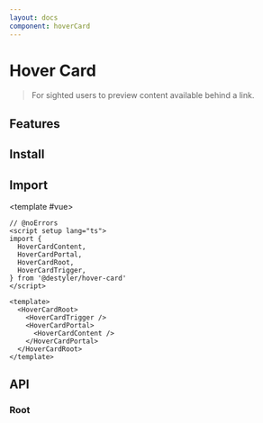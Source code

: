 ```yaml
---
layout: docs
component: hoverCard
---
```


# Hover Card

> For sighted users to preview content available behind a link.

<Preview name="hoverCard" />

## Features

<Features :lists="[
  'Can be controlled or uncontrolled.',
  'Customize side, alignment, offsets, collision handling.',
  'Optionally render a pointing arrow.',
  'Supports custom open and close delays.',
  'Ignored by screen readers.',
]" />

## Install

<CodeGroupPackage name="@destyler/hover-card" />

## Import

<CodePreview :tabs="[
  {value: 'vue', label: 'index.vue', icon: 'vscode-icons:file-type-vue'}
]">

<template #vue>

```vue twoslash
// @noErrors
<script setup lang="ts">
import {
  HoverCardContent,
  HoverCardPortal,
  HoverCardRoot,
  HoverCardTrigger,
} from '@destyler/hover-card'
</script>

<template>
  <HoverCardRoot>
    <HoverCardTrigger />
    <HoverCardPortal>
      <HoverCardContent />
    </HoverCardPortal>
  </HoverCardRoot>
</template>
```

</template>

</CodePreview>

## API

### Root

<!--@include: ../../packages/components/hoverCard/.docs/root.md-->

